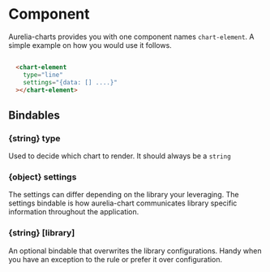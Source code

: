 # Component


Aurelia-charts provides you with one component names `chart-element`. A simple
example on how you would use it follows.


```html

  <chart-element
    type="line"
    settings="{data: [] ....}"
  ></chart-element>

```

## Bindables

### {string} type

Used to decide which chart to render. It should always be a `string`

### {object} settings

The settings can differ depending on the library your leveraging. The settings
bindable is how aurelia-chart communicates library specific information
throughout the application.

### {string} [library]

An optional bindable that overwrites the library configurations. Handy when
you have an exception to the rule or prefer it over configuration.
